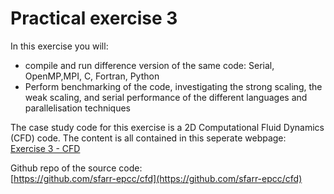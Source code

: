 # Practical exercise 3

In this exercise you will:
- compile and run difference version of the same code: Serial, OpenMP,MPI, C, Fortran, Python
- Perform benchmarking of the code, investigating the strong scaling, the weak scaling, and serial performance of the different languages and parallelisation techniques


The case study code for this exercise is a 2D Computational Fluid Dynamics (CFD) code. The content is all contained in this seperate webpage:  
[Exercise 3 - CFD](https://CFD)

Github repo of the source code:  
[https://github.com/sfarr-epcc/cfd](https://github.com/sfarr-epcc/cfd)

